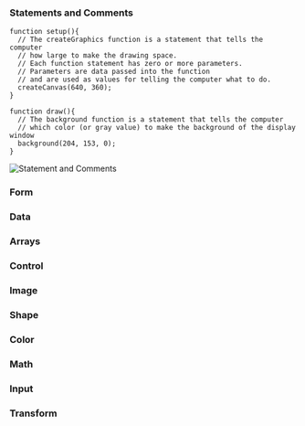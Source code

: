 ### Statements and Comments

    function setup(){
      // The createGraphics function is a statement that tells the computer 
      // how large to make the drawing space.
      // Each function statement has zero or more parameters. 
      // Parameters are data passed into the function
      // and are used as values for telling the computer what to do.
      createCanvas(640, 360);
    }

    function draw(){
      // The background function is a statement that tells the computer
      // which color (or gray value) to make the background of the display window 
      background(204, 153, 0);
    }

![Statement and Comments](http://i.imgur.com/x1evK7y.png)


### Form

### Data

### Arrays

### Control

### Image

### Shape

### Color

### Math

### Input

### Transform